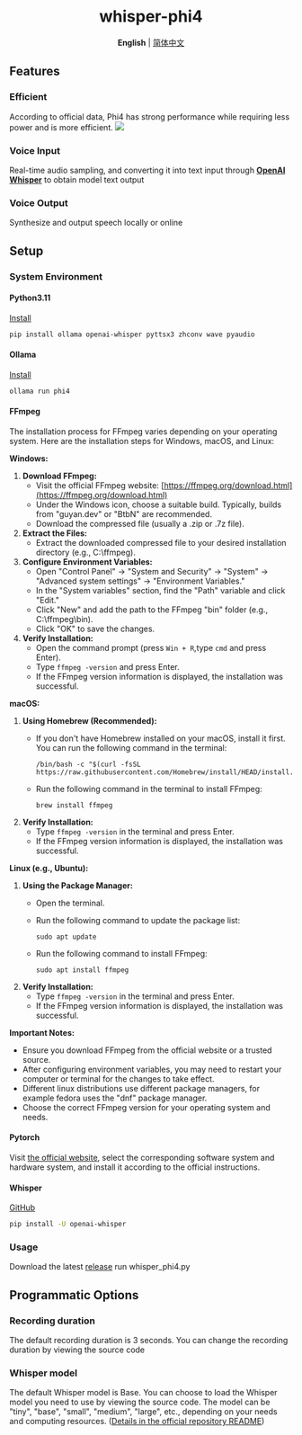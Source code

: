 <div align="center">
  <h1>whisper-phi4</h1>
  
  **English** | [简体中文](README_zh.md)
</div>

## Features
### Efficient
According to official data, Phi4 has strong performance while requiring less power and is more efficient.
<img src='https://github.com/user-attachments/assets/f7541460-4176-469e-8f8f-8e673fc59f86'>

### Voice Input
Real-time audio sampling, and converting it into text input through [**OpenAI Whisper**](https://github.com/openai/whisper) to obtain model text output

### Voice Output
Synthesize and output speech locally or online

## Setup
### System Environment
#### Python3.11
[Install](https://www.python.org/downloads/release/python-3110/)

```sh
pip install ollama openai-whisper pyttsx3 zhconv wave pyaudio
```

#### Ollama
[Install](https://ollama.com/)

```sh
ollama run phi4
```

#### FFmpeg
The installation process for FFmpeg varies depending on your operating system. Here are the installation steps for Windows, macOS, and Linux:

**Windows:**

1.  **Download FFmpeg:**
    * Visit the official FFmpeg website: [https://ffmpeg.org/download.html](https://ffmpeg.org/download.html)
    * Under the Windows icon, choose a suitable build. Typically, builds from "guyan.dev" or "BtbN" are recommended.
    * Download the compressed file (usually a .zip or .7z file).
2.  **Extract the Files:**
    * Extract the downloaded compressed file to your desired installation directory (e.g., C:\ffmpeg).
3.  **Configure Environment Variables:**
    * Open "Control Panel" -> "System and Security" -> "System" -> "Advanced system settings" -> "Environment Variables."
    * In the "System variables" section, find the "Path" variable and click "Edit."
    * Click "New" and add the path to the FFmpeg "bin" folder (e.g., C:\ffmpeg\bin).
    * Click "OK" to save the changes.
4.  **Verify Installation:**
    * Open the command prompt (press `Win + R`,type `cmd` and press Enter).
    * Type `ffmpeg -version` and press Enter.
    * If the FFmpeg version information is displayed, the installation was successful.

**macOS:**

1.  **Using Homebrew (Recommended):**
    * If you don't have Homebrew installed on your macOS, install it first. You can run the following command in the terminal:
      
          /bin/bash -c "$(curl -fsSL https://raw.githubusercontent.com/Homebrew/install/HEAD/install.sh)"
          
    * Run the following command in the terminal to install FFmpeg:
      
          brew install ffmpeg
          
2.  **Verify Installation:**
    * Type `ffmpeg -version` in the terminal and press Enter.
    * If the FFmpeg version information is displayed, the installation was successful.

**Linux (e.g., Ubuntu):**

1.  **Using the Package Manager:**
    * Open the terminal.
    * Run the following command to update the package list:
      
          sudo apt update
      
    * Run the following command to install FFmpeg:
      
          sudo apt install ffmpeg
      
2.  **Verify Installation:**
    * Type `ffmpeg -version` in the terminal and press Enter.
    * If the FFmpeg version information is displayed, the installation was successful.

**Important Notes:**

* Ensure you download FFmpeg from the official website or a trusted source.
* After configuring environment variables, you may need to restart your computer or terminal for the changes to take effect.
* Different linux distributions use different package managers, for example fedora uses the "dnf" package manager.
* Choose the correct FFmpeg version for your operating system and needs.

#### Pytorch
Visit [the official website](http://pytorch.org/get-started/locally/), select the corresponding software system and hardware system, and install it according to the official instructions.

#### Whisper
[GitHub](https://github.com/openai/whisper)
```sh
pip install -U openai-whisper
```

### Usage
Download the latest [release](https://github.com/Rebines/whisper-phi4/releases)
run whisper_phi4.py

## Programmatic Options
### Recording duration
The default recording duration is 3 seconds. You can change the recording duration by viewing the source code
### Whisper model
The default Whisper model is Base. You can choose to load the Whisper model you need to use by viewing the source code. The model can be "tiny", "base", "small", "medium", "large", etc., depending on your needs and computing resources. ([Details in the official repository README](https://github.com/openai/whisper#available-models-and-languages))
